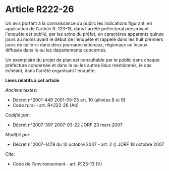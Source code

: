 # Article R222-26

Un avis portant à la connaissance du public les indications figurant, en application de l'article R. 123-13, dans l'arrêté
préfectoral prescrivant l'enquête est publié, par les soins du préfet, en caractères apparents quinze jours au moins avant le
début de l'enquête et rappelé dans les huit premiers jours de celle-ci dans deux journaux nationaux, régionaux ou locaux
diffusés dans le ou les départements concernés. 

Un exemplaire du projet de plan est consultable par le public dans chaque préfecture concernée et dans le ou les autres lieux
mentionnés, le cas échéant, dans l'arrêté organisant l'enquête.

**Liens relatifs à cet article**

_Anciens textes_:

  - Décret n°2001-449 2001-05-25 art. 10 (alinéas 8 et 9)
  - Code rural - art. R*222-26 (Ab)

_Codifié par_:

  - Décret n°2007-397 2007-03-22 JORF 23 mars 2007

_Modifié par_:

  - Décret n°2007-1479 du 12 octobre 2007 - art. 2 () JORF 18 octobre 2007

_Cite_:

  - Code de l'environnement - art. R123-13 (V)
